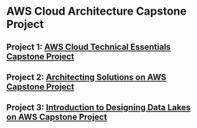 # AWS Cloud Architecture Capstone Project

## Project 1: [AWS Cloud Technical Essentials Capstone Project](https://github.com/Mregojos/AWS-Cloud-Solutions-Architect/blob/main/AWS%20Cloud%20Technical%20Essentials%20Capstone%20Project.pdf)

## Project 2: [Architecting Solutions on AWS Capstone Project]()

## Project 3: [Introduction to Designing Data Lakes on AWS Capstone Project]()
